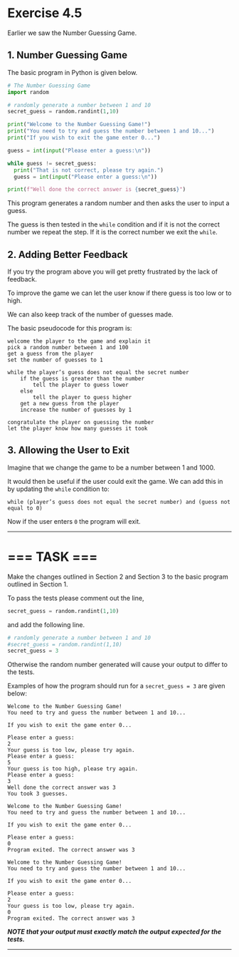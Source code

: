# Exercise 4.5

Earlier we saw the Number Guessing Game.

## 1. Number Guessing Game

The basic program in Python is given below.

```python
# The Number Guessing Game 
import random

# randomly generate a number between 1 and 10
secret_guess = random.randint(1,10)

print("Welcome to the Number Guessing Game!")
print("You need to try and guess the number between 1 and 10...")
print("If you wish to exit the game enter 0...")

guess = int(input("Please enter a guess:\n"))

while guess != secret_guess:
  print("That is not correct, please try again.")
  guess = int(input("Please enter a guess:\n"))

print(f"Well done the correct answer is {secret_guess}")
```

This program generates a random number and then asks the user to input a guess.

The guess is then tested in the ``while`` condition and if it is not the correct number we repeat the step. If it is the correct number we exit the ``while``.

## 2. Adding Better Feedback

If you try the program above you will get pretty frustrated by the lack of feedback. 

To improve the game we can let the user know if there guess is too low or to high. 

We can also keep track of the number of guesses made.

The basic pseudocode for this program is:

```
welcome the player to the game and explain it
pick a random number between 1 and 100
get a guess from the player
set the number of guesses to 1

while the player’s guess does not equal the secret number
    if the guess is greater than the number
        tell the player to guess lower
    else
        tell the player to guess higher
    get a new guess from the player
    increase the number of guesses by 1
    
congratulate the player on guessing the number
let the player know how many guesses it took
```

## 3. Allowing the User to Exit

Imagine that we change the game to be a number between 1 and 1000.

It would then be useful if the user could exit the game. We can add this in by updating the ``while`` condition to:

```
while (player’s guess does not equal the secret number) and (guess not equal to 0)
```

Now if the user enters ``0`` the program will exit.

***
# === TASK ===

Make the changes outlined in Section 2 and Section 3 to the basic program outlined in Section 1.

To pass the tests please comment out the line,
```python
secret_guess = random.randint(1,10)
```
and add the following line.
```python
# randomly generate a number between 1 and 10
#secret_guess = random.randint(1,10)
secret_guess = 3
```
Otherwise the random number generated will cause your output to differ to the tests.

Examples of how the program should run for a ``secret_guess = 3`` are given below:

```
Welcome to the Number Guessing Game!
You need to try and guess the number between 1 and 10...

If you wish to exit the game enter 0...

Please enter a guess:
2
Your guess is too low, please try again.
Please enter a guess:
5
Your guess is too high, please try again.
Please enter a guess:
3
Well done the correct answer was 3
You took 3 guesses.
```
```
Welcome to the Number Guessing Game!
You need to try and guess the number between 1 and 10...

If you wish to exit the game enter 0...

Please enter a guess:
0
Program exited. The correct answer was 3
```
```
Welcome to the Number Guessing Game!
You need to try and guess the number between 1 and 10...

If you wish to exit the game enter 0...

Please enter a guess:
2
Your guess is too low, please try again.
0
Program exited. The correct answer was 3
```

***NOTE that your output must exactly match the output expected for the tests.***

***
  